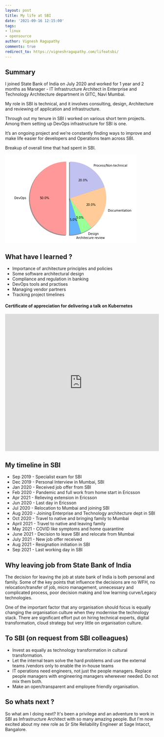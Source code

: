 ```yaml
---
layout: post
title: My life at SBI
date: '2021-09-16 12:15:00'
tags:
- linux
- opensource
author: Vignesh Ragupathy
comments: true
redirect_to: https://vigneshragupathy.com/lifeatsbi/
---
```

## Summary 

I joined State Bank of India on July 2020 and worked for 1 year and 2 months as Manager - IT Infrastructure Architect in Enterprise and Technology Architecture department in GITC, Navi Mumbai. 

My role in SBI is technical, and it involves consulting, design, Architecture and reviewing of application and infrastructure. 

Through out my tenure in SBI i worked on various short term projects. Among them setting up DevOps infrastructure for SBI is one.  

It’s an ongoing project and we’re constantly finding ways to improve and make life easier for developers and Operations team across SBI. 

Breakup of overall time that had spent in SBI.

![sbi_breadkdown](/content/images/2021/sbi_work_breakup.png)


## What have I learned ?

-  Importance of architecture principles and policies 
-  Some software architectural design
-  Compliance and regulation in banking
-  DevOps tools and practises
-  Managing vendor partners
-  Tracking project timelines

#### Certificate of appreciation for delivering a talk on Kubernetes

<iframe src="https://www.linkedin.com/embed/feed/update/urn:li:ugcPost:6757560991862669312" height="448" width="504" frameborder="0" allowfullscreen="" title="Embedded post"></iframe>

## My timeline in SBI

- Sep 2019 - Specialist exam for SBI
- Dec 2019 - Personal Interview in Mumbai, SBI
- Jan 2020 -  Received job offer from SBI
- Feb 2020 - Pandemic and full work from home start in Ericsson
- Apr 2021 - Relieving extension in Ericsson 
- Jun 2020 - Last day in Ericsson
- Jul 2020 - Relocation to Mumbai and joining SBI
- Aug 2020 - Joining Enterprise and Technology architecture dept in SBI
- Oct 2020 - Travel to native and bringing family to Mumbai
- April 2021 - Travel to native and leaving family
- May 2021 - COVID like symptoms and home quarantine
- June 2021 - Decision to leave SBI and relocate from Mumbai
- July 2021 - New job offer received
- Aug 2021 - Resignation initiation in SBI
- Sep 2021 - Last working day in SBI

## Why leaving job from State Bank of India

The decision for leaving the job at state bank of India is both personal and family. Some of the key points that influence the decisions are no WFH, no relocation/transfer of job, micro management, unnecessary and complicated process, poor decision making and low learning curve/Legacy technologies. 

One of the important factor that any organisation should focus is equally changing the organisation culture when they modernise the technology stack. There are significant effort put on hiring technical experts, digital transformation, cloud strategy but very little on organisation culture.

## To SBI (on request from SBI colleagues)

-  Invest as equally as technology transformation in cultural transformation.
-  Let the internal team solve the hard problems and use the external teams /vendors only to enable the in-house teams
-  IT operations need engineers, not just the people managers. Replace people managers with engineering managers whereever needed. Do not mix them both. 
-  Make an open/transparent and employee friendly organisation.

## So whats next ?

So what am I doing next? It's been a privilege and an adventure to work in SBI as Infrastructure Architect with so many amazing people. But I'm now excited about my new role as Sr Site Reliability Engineer at Sage Intacct, Bangalore.
